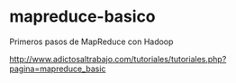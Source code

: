 mapreduce-basico
================

Primeros pasos de MapReduce con Hadoop

http://www.adictosaltrabajo.com/tutoriales/tutoriales.php?pagina=mapreduce_basic

